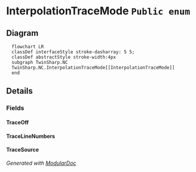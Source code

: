 # InterpolationTraceMode `Public enum`

## Diagram
```mermaid
  flowchart LR
  classDef interfaceStyle stroke-dasharray: 5 5;
  classDef abstractStyle stroke-width:4px
  subgraph TwinSharp.NC
  TwinSharp.NC.InterpolationTraceMode[[InterpolationTraceMode]]
  end
```

## Details
### Fields
#### TraceOff


#### TraceLineNumbers


#### TraceSource


*Generated with* [*ModularDoc*](https://github.com/hailstorm75/ModularDoc)

